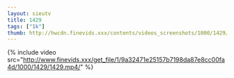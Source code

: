```yaml
--- 
layout: sieutv
title: 1429
tags: ["1k"]
thumb: http://hwcdn.finevids.xxx/contents/videos_screenshots/1000/1429/preview.mp4.jpg
---
```

{% include video src="http://www.finevids.xxx/get_file/1/9a32471e25157b7198da87e8cc00fa4d/1000/1429/1429.mp4/" %} 
